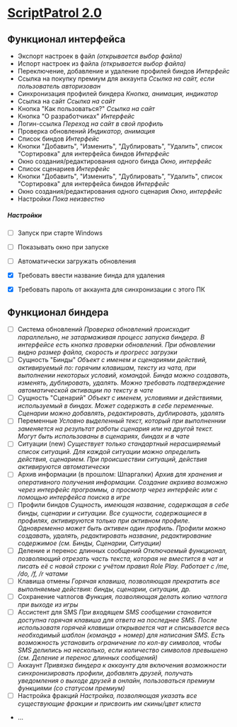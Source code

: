# [ScriptPatrol 2.0](https://scriptpatrol.tk)

## Функционал интерфейса

- Экспорт настроек в файл
  _(открывается выбор файла)_
- Испорт настроек из файла
  _(открывается выбор файла)_
- Переключение, добавление и удаление профилей биндов
  _Интерфейс_
- Ссылка на покупку премиум для аккаунта
  _Ссылка на сайт, если пользователь авторизован_
- Синхронизация профилей биндера
  _Кнопка, анимация, индикатор_
- Ссылка на сайт
  _Ссылка на сайт_
- Кнопка "Как пользоваться?"
  _Ссылка на сайт_
- Кнопка "О разработчиках"
  _Интерфейс_
- Логин-ссылка
  _Переход на сайт в свой профиль_
- Проверка обновлений
  _Индикатор, анимация_
- Список биндов
  _Интерфейс_
- Кнопки "Добавить", "Изменить", "Дублировать", "Удалить", список "Сортировка" для интерфейса биндов
  _Интерфейс_
- Окно создания/редактирования одного бинда
  _Окно, интерфейс_
- Список сценариев
  _Интерфейс_
- Кнопки "Добавить", "Изменить", "Дублировать", "Удалить", список "Сортировка" для интерфейса биндов
  _Интерфейс_
- Окно создания/редактирования одного сценария
  _Окно, интерфейс_
- Настройки
  _Пока неизвестно_

##### Настройки

- [ ] Запуск при старте Windows
- [ ] Показывать окно при запуске
- [ ] Автоматически загружать обновления
- [X] Требовать ввести название бинда для удаления
- [X] Требовать пароль от аккаунта для синхронизации с этого ПК


## Функционал биндера

- [ ] Система обновлений
  _Проверка обновлений происходит параллельно, не затармаживая процесс запуска биндера. В интерфейсе есть кнопка проверки обновлений. При обновлении видно размер файла, скорость и прогресс загрузки_
- [ ] Сущность "Бинды"
  _Объект с именем и сценариями действий, активируемый по: горячим клавишам, тексту из чата, при выполнении некоторых условий, командой. Бинда можно создавать, изменять, дублировать, удалять. Можно требовать подтверждение автоматической активации по тексту в чате_
- [ ] Сущность "Сценарий"
  _Объект с именем, условиями и действиями, используемый в биндах. Может содержать в себе переменные. Сценарии можно добавлять, редактировать, дублировать, удалять_
- [ ] Переменные
  _Условно выделенный текст, который при выполненнии заменяется на результат работы сценария или на другой текст. Могут быть использованы в сценариях, биндах и в чате_
- [ ] Ситуации (new)
  _Существует только стандартный нерасширяемый список ситуаций. Для каждой ситуации можно определить действия, сценарием. При происшествии ситуаций, действия активируются автоматически_
- [ ] Архив информации (в прошлом: Шпаргалки)
  _Архив для хранения и оперативного получения информации. Создание акрхива возможно через интерфейс программы, а просмотр через интерфейс или с помощью интерфейса поиска в игре_
- [ ] Профили биндов
  _Сущность, имеющая название, содержащая в себе бинды, сценарии и ситуации. Все сущности, содержащиеся в профилях, активируются только при активном профиле. Одновременно может быть активен один профиль. Профили можно создавать, удалять, редактировать название, редактирование содержимое (см. Бинды, Сценарии, Ситуации)_
- [ ] Деление и перенос длинных сообщений
  _Отключаемый функционал, позволяющий отрезать часть текста, которая не вместится в чат и писать её с новой строки с учётом правил Role Play. Работает с /me, /do, /f, /r чатами_
- [ ] Клавиша отмены
  _Горячая клавиша, позволяющая прекратить все выполняемые действия: бинды, сценарии, ситуации, др._
- [ ] Сохранение чатлогов
  _Функция, позволяющая делать копию чатлога при выходе из игры_
- [ ] Ассистент для SMS
  _При входящем SMS сообщении становится доступна горячая клавиша для ответа на последнее SMS. После использоватя горячей клавиши открывается чат и списывается весь необходимый шаблон (команда + номер) для написания SMS. Есть возможность установить ограничение по кол-ву символов, чтобы SMS делились на несколько, если количество символов превышено (см. Деление и перенос длинных сообщений)_
- [ ] Аккаунт
  _Привязка биндера к аккаунту для включения возможности синхронизировать профили, добавлять друзей, получать уведомления о выходе друзей в онлайн, пользоваться премиум функциями (со статусом премиум)_
- [ ] Настройка фракций
  _Настройка, позволяющая указать все существующие фракции и присвоить им скины/цвет клиста_
- ...